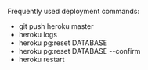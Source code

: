 Frequently used deployment commands:

- git push heroku master
- heroku logs
- heroku pg:reset DATABASE
- heroku pg:reset DATABASE --confirm
- heroku restart
